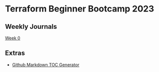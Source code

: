 # Terraform Beginner Bootcamp 2023

## Weekly Journals
[Week 0](/journal/week0.md)

## Extras
- [Github Markdown TOC Generator](https://ecotrust-canada.github.io/markdown-toc/)
